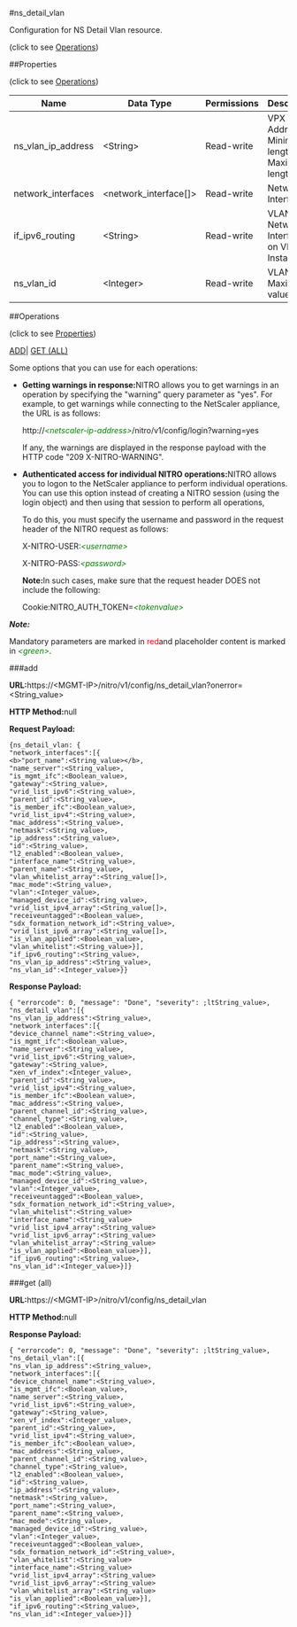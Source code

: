 #ns_detail_vlan



Configuration for NS Detail Vlan resource.

<span>(click to see [Operations](#operations))</span>



##Properties 

<span>(click to see [Operations](#operations))</span>





<table><thead><tr><th>Name</th><th>Data Type</th><th>Permissions</th><th>Description</th></tr></thead><tbody><tr><td>ns_vlan_ip_address</td><td>&lt;String></td><td>Read-write</td><td>VPX IP Address.<br>Minimum length = 1<br>Maximum length = 64</td></tr><tr><td>network_interfaces</td><td>&lt;network_interface[]></td><td>Read-write</td><td>Network Interfaces.</td></tr><tr><td>if_ipv6_routing</td><td>&lt;String></td><td>Read-write</td><td>VLAN for Network Interface on VM Instance.</td></tr><tr><td>ns_vlan_id</td><td>&lt;Integer></td><td>Read-write</td><td>VLAN Id.<br>Maximum value =</td></tr></tbody></table>

##Operations 

<span>(click to see [Properties](#properties))</span>





[ADD](#add)| [GET (ALL)](#get-all)





Some options that you can use for each operations:

<ul><li><p><b>Getting warnings in response:</b>NITRO allows you to get warnings in an operation by specifying the "warning" query parameter as "yes". For example, to get warnings while connecting to the NetScaler appliance, the URL is as follows:</p><p>http://<span style="color:green;font-style:italic;">&lt;netscaler-ip-address&gt;</span>/nitro/v1/config/login?warning=yes</p><p>If any, the warnings are displayed in the response payload with the HTTP code "209 X-NITRO-WARNING".</p></li><li><p><b>Authenticated access for individual NITRO operations:</b>NITRO allows you to logon to the NetScaler appliance to perform individual operations. You can use this option instead of creating a NITRO session (using the login object) and then using that session to perform all operations,</p><p>To do this, you must specify the username and password in the request header of the NITRO request as follows:</p><p>X-NITRO-USER:<span style="color:green;font-style:italic;">&lt;username&gt;</span></p><p>X-NITRO-PASS:<span style="color:green;font-style:italic;">&lt;password&gt;</span></p><p><b>Note:</b>In such cases, make sure that the request header DOES not include the following:</p><p>Cookie:NITRO_AUTH_TOKEN=<span style="color:green;font-style:italic;">&lt;tokenvalue&gt;</span></p></li></ul>







***Note:*** 

Mandatory parameters are marked in <span style="color:#FF0000;">red</span>and placeholder content is marked in <span style="color:green;font-style:italic">&lt;green&gt;</span>.



###add







<b>URL:</b>https://&lt;MGMT-IP&gt;/nitro/v1/config/ns_detail_vlan?onerror=&lt;String_value&gt;

<b>HTTP Method:</b>null

<b>Request Payload: </b>
```
{ns_detail_vlan: {
"network_interfaces":[{
<b>"port_name":<String_value></b>,
"name_server":<String_value>,
"is_mgmt_ifc":<Boolean_value>,
"gateway":<String_value>,
"vrid_list_ipv6":<String_value>,
"parent_id":<String_value>,
"is_member_ifc":<Boolean_value>,
"vrid_list_ipv4":<String_value>,
"mac_address":<String_value>,
"netmask":<String_value>,
"ip_address":<String_value>,
"id":<String_value>,
"l2_enabled":<Boolean_value>,
"interface_name":<String_value>,
"parent_name":<String_value>,
"vlan_whitelist_array":<String_value[]>,
"mac_mode":<String_value>,
"vlan":<Integer_value>,
"managed_device_id":<String_value>,
"vrid_list_ipv4_array":<String_value[]>,
"receiveuntagged":<Boolean_value>,
"sdx_formation_network_id":<String_value>,
"vrid_list_ipv6_array":<String_value[]>,
"is_vlan_applied":<Boolean_value>,
"vlan_whitelist":<String_value>}],
"if_ipv6_routing":<String_value>,
"ns_vlan_ip_address":<String_value>,
"ns_vlan_id":<Integer_value>}}
```

<b>Response Payload: </b>
```
{ "errorcode": 0, "message": "Done", "severity": ;ltString_value>, "ns_detail_vlan":[{
"ns_vlan_ip_address":<String_value>,
"network_interfaces":[{
"device_channel_name":<String_value>,
"is_mgmt_ifc":<Boolean_value>,
"name_server":<String_value>,
"vrid_list_ipv6":<String_value>,
"gateway":<String_value>,
"xen_vf_index":<Integer_value>,
"parent_id":<String_value>,
"vrid_list_ipv4":<String_value>,
"is_member_ifc":<Boolean_value>,
"mac_address":<String_value>,
"parent_channel_id":<String_value>,
"channel_type":<String_value>,
"l2_enabled":<Boolean_value>,
"id":<String_value>,
"ip_address":<String_value>,
"netmask":<String_value>,
"port_name":<String_value>,
"parent_name":<String_value>,
"mac_mode":<String_value>,
"managed_device_id":<String_value>,
"vlan":<Integer_value>,
"receiveuntagged":<Boolean_value>,
"sdx_formation_network_id":<String_value>,
"vlan_whitelist":<String_value>
"interface_name":<String_value>
"vrid_list_ipv4_array":<String_value>
"vrid_list_ipv6_array":<String_value>
"vlan_whitelist_array":<String_value>
"is_vlan_applied":<Boolean_value>}],
"if_ipv6_routing":<String_value>,
"ns_vlan_id":<Integer_value>}]}
```







###get (all)







<b>URL:</b>https://&lt;MGMT-IP&gt;/nitro/v1/config/ns_detail_vlan

<b>HTTP Method:</b>null

<b>Response Payload: </b>
```
{ "errorcode": 0, "message": "Done", "severity": ;ltString_value>, "ns_detail_vlan":[{
"ns_vlan_ip_address":<String_value>,
"network_interfaces":[{
"device_channel_name":<String_value>,
"is_mgmt_ifc":<Boolean_value>,
"name_server":<String_value>,
"vrid_list_ipv6":<String_value>,
"gateway":<String_value>,
"xen_vf_index":<Integer_value>,
"parent_id":<String_value>,
"vrid_list_ipv4":<String_value>,
"is_member_ifc":<Boolean_value>,
"mac_address":<String_value>,
"parent_channel_id":<String_value>,
"channel_type":<String_value>,
"l2_enabled":<Boolean_value>,
"id":<String_value>,
"ip_address":<String_value>,
"netmask":<String_value>,
"port_name":<String_value>,
"parent_name":<String_value>,
"mac_mode":<String_value>,
"managed_device_id":<String_value>,
"vlan":<Integer_value>,
"receiveuntagged":<Boolean_value>,
"sdx_formation_network_id":<String_value>,
"vlan_whitelist":<String_value>
"interface_name":<String_value>
"vrid_list_ipv4_array":<String_value>
"vrid_list_ipv6_array":<String_value>
"vlan_whitelist_array":<String_value>
"is_vlan_applied":<Boolean_value>}],
"if_ipv6_routing":<String_value>,
"ns_vlan_id":<Integer_value>}]}
```







